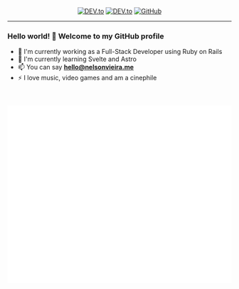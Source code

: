 <!---
SPDX-License-Identifier: CC0-1.0

Copyright (c) 2023 Nelson Vieira

@author Nelson Vieira <hello@nelsonvieira.me>
@license CC0-1.0 <https://creativecommons.org/publicdomain/zero/1.0/legalcode.txt>
--->
<div align="center">
    <a href="https://dev.to/nelson-vieira" target="_blank"><img alt="DEV.to" src="https://img.shields.io/badge/-DEV.to-000000?style=round-square&logo=DEV.to"></a>
    <a href="https://www.linkedin.com/in/nelson-f-vieira/" target="_blank"><img alt="DEV.to" src="https://img.shields.io/badge/-LinkedIn-0a66c2?style=round-square&logo=LinkedIn"></a>
    <a href="https://github.com/nelson-vieira" target="_blank"><img alt="GitHub" src="https://img.shields.io/badge/-@nelson--vieira-161b22?style=round-square&logo=GitHub"></a>
</div>

---

### Hello world! 👋 Welcome to my GitHub profile

- 🔭 I'm currently working as a Full-Stack Developer using Ruby on Rails
- 🌱 I'm currently learning Svelte and Astro
- 📫 You can say **hello@nelsonvieira.me**
- ⚡ I love music, video games and am a cinephile

<!--
Visit my [website](https://nelsonvieira.me/) for more information about me 😃
-->

<br>
<br>
<div align="center">
    <img src="code.svg" width="800" height="400" alt="Coding is awesome">
</div>
